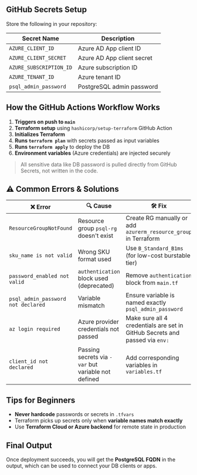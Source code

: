 
## GitHub Secrets Setup

Store the following in your repository:

| Secret Name              | Description                          |
|--------------------------|--------------------------------------|
| `AZURE_CLIENT_ID`        | Azure AD App client ID               |
| `AZURE_CLIENT_SECRET`    | Azure AD App client secret           |
| `AZURE_SUBSCRIPTION_ID`  | Azure subscription ID                |
| `AZURE_TENANT_ID`        | Azure tenant ID                      |
| `psql_admin_password`    | PostgreSQL admin password            |

##  How the GitHub Actions Workflow Works

1. **Triggers on push to `main`**
2. **Terraform setup** using `hashicorp/setup-terraform` GitHub Action
3. **Initializes Terraform**
4. **Runs `terraform plan`** with secrets passed as input variables
5. **Runs `terraform apply`** to deploy the DB
6. **Environment variables** (Azure credentials) are injected securely

> All sensitive data like DB password is pulled directly from GitHub Secrets, not written in the code.

## ⚠ Common Errors & Solutions

| ❌ Error | 🔍 Cause | 🛠️ Fix |
|---------|----------|--------|
| `ResourceGroupNotFound` | Resource group `psql-rg` doesn't exist | Create RG manually or add `azurerm_resource_group` in Terraform |
| `sku_name is not valid` | Wrong SKU format used | Use `B_Standard_B1ms` (for low-cost burstable tier) |
| `password_enabled not valid` | `authentication` block used (deprecated) | Remove `authentication` block from `main.tf` |
| `psql_admin_password not declared` | Variable mismatch | Ensure variable is named exactly `psql_admin_password` |
| `az login required` | Azure provider credentials not passed | Make sure all 4 credentials are set in GitHub Secrets and passed via `env:` |
| `client_id not declared` | Passing secrets via `-var` but variable not defined | Add corresponding variables in `variables.tf` |

##  Tips for Beginners

- **Never hardcode** passwords or secrets in `.tfvars`
- Terraform picks up secrets only when **variable names match exactly**
- Use **Terraform Cloud or Azure backend** for remote state in production

##  Final Output

Once deployment succeeds, you will get the **PostgreSQL FQDN** in the output, which can be used to connect your DB clients or apps.
